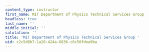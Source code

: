 ```yaml
---
content_type: instructor
first_name: MIT Department of Physics Technical Services Group
headless: true
last_name: ''
middle_initial: ''
salutation: ''
title: 'MIT Department of Physics Technical Services Group '
uid: c2c5d8b7-1a20-424a-6836-c8c50fdea9ba
---
```

